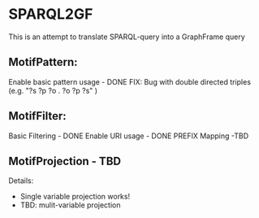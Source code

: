 # SPARQL2GF
This is an attempt to translate SPARQL-query into a GraphFrame query

MotifPattern:
---
Enable basic pattern usage - DONE
FIX: Bug with double directed triples (e.g. "?s ?p ?o . ?o ?p ?s" )

MotifFilter:
---
Basic Filtering - DONE
Enable URI usage - DONE
PREFIX Mapping -TBD

MotifProjection - TBD
---
Details:
* Single variable projection works!
* TBD: mulit-variable projection
